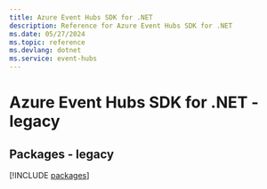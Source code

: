 ```yaml
---
title: Azure Event Hubs SDK for .NET
description: Reference for Azure Event Hubs SDK for .NET
ms.date: 05/27/2024
ms.topic: reference
ms.devlang: dotnet
ms.service: event-hubs
---
```

# Azure Event Hubs SDK for .NET - legacy
## Packages - legacy
[!INCLUDE [packages](event-hubs-index.md)]